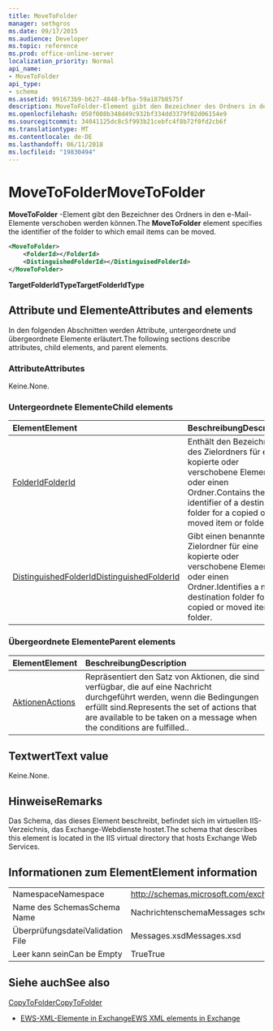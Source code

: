 ```yaml
---
title: MoveToFolder
manager: sethgros
ms.date: 09/17/2015
ms.audience: Developer
ms.topic: reference
ms.prod: office-online-server
localization_priority: Normal
api_name:
- MoveToFolder
api_type:
- schema
ms.assetid: 991673b9-b627-4848-bfba-59a187b8575f
description: MoveToFolder-Element gibt den Bezeichner des Ordners in den e-Mail-Elemente verschoben werden können.
ms.openlocfilehash: 058f008b348d49c932bf334dd3379f02d06154e9
ms.sourcegitcommit: 34041125dc8c5f993b21cebfc4f8b72f0fd2cb6f
ms.translationtype: MT
ms.contentlocale: de-DE
ms.lasthandoff: 06/11/2018
ms.locfileid: "19830494"
---
```

# <a name="movetofolder"></a><span data-ttu-id="b38fc-103">MoveToFolder</span><span class="sxs-lookup"><span data-stu-id="b38fc-103">MoveToFolder</span></span>

<span data-ttu-id="b38fc-104">**MoveToFolder** -Element gibt den Bezeichner des Ordners in den e-Mail-Elemente verschoben werden können.</span><span class="sxs-lookup"><span data-stu-id="b38fc-104">The **MoveToFolder** element specifies the identifier of the folder to which email items can be moved.</span></span> 
  
```XML
<MoveToFolder>
    <FolderId></FolderId>
    <DistinguishedFolderId></DistinguisedFolderId>
</MoveToFolder>
```

 <span data-ttu-id="b38fc-105">**TargetFolderIdType**</span><span class="sxs-lookup"><span data-stu-id="b38fc-105">**TargetFolderIdType**</span></span>
## <a name="attributes-and-elements"></a><span data-ttu-id="b38fc-106">Attribute und Elemente</span><span class="sxs-lookup"><span data-stu-id="b38fc-106">Attributes and elements</span></span>

<span data-ttu-id="b38fc-107">In den folgenden Abschnitten werden Attribute, untergeordnete und übergeordnete Elemente erläutert.</span><span class="sxs-lookup"><span data-stu-id="b38fc-107">The following sections describe attributes, child elements, and parent elements.</span></span>
  
### <a name="attributes"></a><span data-ttu-id="b38fc-108">Attribute</span><span class="sxs-lookup"><span data-stu-id="b38fc-108">Attributes</span></span>

<span data-ttu-id="b38fc-109">Keine.</span><span class="sxs-lookup"><span data-stu-id="b38fc-109">None.</span></span>
  
### <a name="child-elements"></a><span data-ttu-id="b38fc-110">Untergeordnete Elemente</span><span class="sxs-lookup"><span data-stu-id="b38fc-110">Child elements</span></span>

|<span data-ttu-id="b38fc-111">**Element**</span><span class="sxs-lookup"><span data-stu-id="b38fc-111">**Element**</span></span>|<span data-ttu-id="b38fc-112">**Beschreibung**</span><span class="sxs-lookup"><span data-stu-id="b38fc-112">**Description**</span></span>|
|:-----|:-----|
|[<span data-ttu-id="b38fc-113">FolderId</span><span class="sxs-lookup"><span data-stu-id="b38fc-113">FolderId</span></span>](folderid.md) <br/> |<span data-ttu-id="b38fc-114">Enthält den Bezeichner des Zielordners für eine kopierte oder verschobene Element oder einen Ordner.</span><span class="sxs-lookup"><span data-stu-id="b38fc-114">Contains the identifier of a destination folder for a copied or moved item or folder.</span></span>  <br/> |
|[<span data-ttu-id="b38fc-115">DistinguishedFolderId</span><span class="sxs-lookup"><span data-stu-id="b38fc-115">DistinguishedFolderId</span></span>](distinguishedfolderid.md) <br/> |<span data-ttu-id="b38fc-116">Gibt einen benannten Zielordner für eine kopierte oder verschobene Element oder einen Ordner.</span><span class="sxs-lookup"><span data-stu-id="b38fc-116">Identifies a named destination folder for a copied or moved item or folder.</span></span>  <br/> |
   
### <a name="parent-elements"></a><span data-ttu-id="b38fc-117">Übergeordnete Elemente</span><span class="sxs-lookup"><span data-stu-id="b38fc-117">Parent elements</span></span>

|<span data-ttu-id="b38fc-118">**Element**</span><span class="sxs-lookup"><span data-stu-id="b38fc-118">**Element**</span></span>|<span data-ttu-id="b38fc-119">**Beschreibung**</span><span class="sxs-lookup"><span data-stu-id="b38fc-119">**Description**</span></span>|
|:-----|:-----|
|[<span data-ttu-id="b38fc-120">Aktionen</span><span class="sxs-lookup"><span data-stu-id="b38fc-120">Actions</span></span>](actions.md) <br/> |<span data-ttu-id="b38fc-121">Repräsentiert den Satz von Aktionen, die sind verfügbar, die auf eine Nachricht durchgeführt werden, wenn die Bedingungen erfüllt sind.</span><span class="sxs-lookup"><span data-stu-id="b38fc-121">Represents the set of actions that are available to be taken on a message when the conditions are fulfilled..</span></span>  <br/> |
   
## <a name="text-value"></a><span data-ttu-id="b38fc-122">Textwert</span><span class="sxs-lookup"><span data-stu-id="b38fc-122">Text value</span></span>

<span data-ttu-id="b38fc-123">Keine.</span><span class="sxs-lookup"><span data-stu-id="b38fc-123">None.</span></span>
  
## <a name="remarks"></a><span data-ttu-id="b38fc-124">Hinweise</span><span class="sxs-lookup"><span data-stu-id="b38fc-124">Remarks</span></span>

<span data-ttu-id="b38fc-125">Das Schema, das dieses Element beschreibt, befindet sich im virtuellen IIS-Verzeichnis, das Exchange-Webdienste hostet.</span><span class="sxs-lookup"><span data-stu-id="b38fc-125">The schema that describes this element is located in the IIS virtual directory that hosts Exchange Web Services.</span></span>
  
## <a name="element-information"></a><span data-ttu-id="b38fc-126">Informationen zum Element</span><span class="sxs-lookup"><span data-stu-id="b38fc-126">Element information</span></span>

|||
|:-----|:-----|
|<span data-ttu-id="b38fc-127">Namespace</span><span class="sxs-lookup"><span data-stu-id="b38fc-127">Namespace</span></span>  <br/> |http://schemas.microsoft.com/exchange/services/2006/messages  <br/> |
|<span data-ttu-id="b38fc-128">Name des Schemas</span><span class="sxs-lookup"><span data-stu-id="b38fc-128">Schema Name</span></span>  <br/> |<span data-ttu-id="b38fc-129">Nachrichtenschema</span><span class="sxs-lookup"><span data-stu-id="b38fc-129">Messages schema</span></span>  <br/> |
|<span data-ttu-id="b38fc-130">Überprüfungsdatei</span><span class="sxs-lookup"><span data-stu-id="b38fc-130">Validation File</span></span>  <br/> |<span data-ttu-id="b38fc-131">Messages.xsd</span><span class="sxs-lookup"><span data-stu-id="b38fc-131">Messages.xsd</span></span>  <br/> |
|<span data-ttu-id="b38fc-132">Leer kann sein</span><span class="sxs-lookup"><span data-stu-id="b38fc-132">Can be Empty</span></span>  <br/> |<span data-ttu-id="b38fc-133">True</span><span class="sxs-lookup"><span data-stu-id="b38fc-133">True</span></span>  <br/> |
   
## <a name="see-also"></a><span data-ttu-id="b38fc-134">Siehe auch</span><span class="sxs-lookup"><span data-stu-id="b38fc-134">See also</span></span>



[<span data-ttu-id="b38fc-135">CopyToFolder</span><span class="sxs-lookup"><span data-stu-id="b38fc-135">CopyToFolder</span></span>](copytofolder.md)


- [<span data-ttu-id="b38fc-136">EWS-XML-Elemente in Exchange</span><span class="sxs-lookup"><span data-stu-id="b38fc-136">EWS XML elements in Exchange</span></span>](ews-xml-elements-in-exchange.md)

